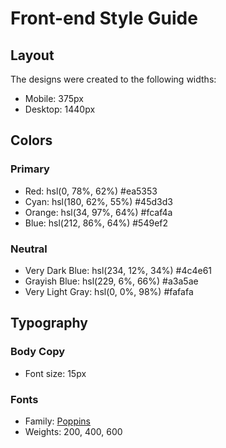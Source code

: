 # Front-end Style Guide

## Layout

The designs were created to the following widths:

- Mobile: 375px
- Desktop: 1440px

## Colors

### Primary

- Red: hsl(0, 78%, 62%) #ea5353
- Cyan: hsl(180, 62%, 55%) #45d3d3
- Orange: hsl(34, 97%, 64%) #fcaf4a
- Blue: hsl(212, 86%, 64%) #549ef2

### Neutral

- Very Dark Blue: hsl(234, 12%, 34%) #4c4e61
- Grayish Blue: hsl(229, 6%, 66%) #a3a5ae
- Very Light Gray: hsl(0, 0%, 98%) #fafafa

## Typography

### Body Copy

- Font size: 15px

### Fonts

- Family: [Poppins](https://fonts.google.com/specimen/Poppins)
- Weights: 200, 400, 600
